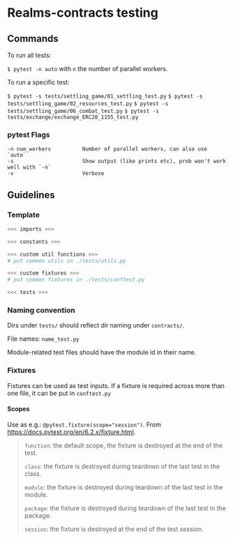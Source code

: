 # Realms-contracts testing

## Commands

To run all tests:

`$ pytest -n auto` with `n` the number of parallel workers.

To run a specific test:

`$ pytest -s tests/settling_game/01_settling_test.py`
`$ pytest -s tests/settling_game/02_resources_test.py`
`$ pytest -s tests/settling_game/06_combat_test.py`
`$ pytest -s tests/exchange/exchange_ERC20_1155_test.py`

### pytest Flags

```
-n num_workers          Number of parallel workers, can also use `auto`
-s                      Show output (like prints etc), prob won't work well with `-n`
-v                      Verbose
```

## Guidelines

### Template

```python
<<< imports >>>

<<< constants >>>

<<< custom util functions >>>
# put common utils in ./tests/utils.py

<<< custom fixtures >>>
# put common fixtures in ./tests/conftest.py

<<< tests >>>
```

### Naming convention

Dirs under `tests/` should reflect dir naming under `contracts/`.

File names: `name_test.py`

Module-related test files should have the module id in their name.

### Fixtures

Fixtures can be used as test inputs. If a fixture is required across more than one file, it can be put in `conftest.py`

#### Scopes

Use as e.g.: `@pytest.fixture(scope="session")`. From https://docs.pytest.org/en/6.2.x/fixture.html.

>`function`: the default scope, the fixture is destroyed at the end of the test.
>
>`class`: the fixture is destroyed during teardown of the last test in the class.
>
>`module`: the fixture is destroyed during teardown of the last test in the module.
>
>`package`: the fixture is destroyed during teardown of the last test in the package.
>
>`session`: the fixture is destroyed at the end of the test session.
